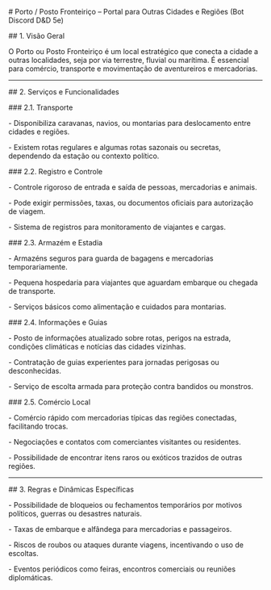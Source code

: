 \# Porto / Posto Fronteiriço – Portal para Outras Cidades e Regiões (Bot Discord D\&D 5e)



\## 1. Visão Geral  

O Porto ou Posto Fronteiriço é um local estratégico que conecta a cidade a outras localidades, seja por via terrestre, fluvial ou marítima. É essencial para comércio, transporte e movimentação de aventureiros e mercadorias.



---



\## 2. Serviços e Funcionalidades



\### 2.1. Transporte  

\- Disponibiliza caravanas, navios, ou montarias para deslocamento entre cidades e regiões.  

\- Existem rotas regulares e algumas rotas sazonais ou secretas, dependendo da estação ou contexto político.



\### 2.2. Registro e Controle  

\- Controle rigoroso de entrada e saída de pessoas, mercadorias e animais.  

\- Pode exigir permissões, taxas, ou documentos oficiais para autorização de viagem.  

\- Sistema de registros para monitoramento de viajantes e cargas.



\### 2.3. Armazém e Estadia  

\- Armazéns seguros para guarda de bagagens e mercadorias temporariamente.  

\- Pequena hospedaria para viajantes que aguardam embarque ou chegada de transporte.  

\- Serviços básicos como alimentação e cuidados para montarias.



\### 2.4. Informações e Guias  

\- Posto de informações atualizado sobre rotas, perigos na estrada, condições climáticas e notícias das cidades vizinhas.  

\- Contratação de guias experientes para jornadas perigosas ou desconhecidas.  

\- Serviço de escolta armada para proteção contra bandidos ou monstros.



\### 2.5. Comércio Local  

\- Comércio rápido com mercadorias típicas das regiões conectadas, facilitando trocas.  

\- Negociações e contatos com comerciantes visitantes ou residentes.  

\- Possibilidade de encontrar itens raros ou exóticos trazidos de outras regiões.



---



\## 3. Regras e Dinâmicas Específicas



\- Possibilidade de bloqueios ou fechamentos temporários por motivos políticos, guerras ou desastres naturais.  

\- Taxas de embarque e alfândega para mercadorias e passageiros.  

\- Riscos de roubos ou ataques durante viagens, incentivando o uso de escoltas.  

\- Eventos periódicos como feiras, encontros comerciais ou reuniões diplomáticas.



